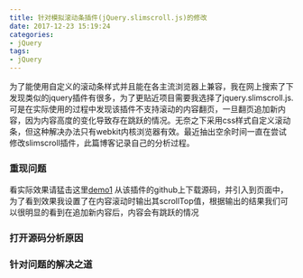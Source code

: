 ```yaml
---
title: 针对模拟滚动条插件(jQuery.slimscroll.js)的修改 
date: 2017-12-23 15:19:24
categories:
- jQuery
tags:
- jQuery
---
```


为了能使用自定义的滚动条样式并且能在各主流浏览器上兼容，我在网上搜索了下发现类似的jquery插件有很多，为了更贴近项目需要我选择了jquery.slimscroll.js. 可是在实际使用的过程中发现该插件不支持滚动的内容翻页，一旦翻页追加新内容，因为内容高度的变化导致存在跳跃的情况。无奈之下采用css样式自定义滚动条，但这种解决办法只有webkit内核浏览器有效。最近抽出空余时间一直在尝试修改slimscroll插件，此篇博客记录自己的分析过程。

<!-- more -->

### 重现问题
看实际效果请猛击这里[demo1]()
从该插件的github上下载源码，并引入到页面中，为了看到效果我设置了在内容滚动时输出其scrollTop值，根据输出的结果我们可以很明显的看到在追加新内容后，内容会有跳跃的情况

### 打开源码分析原因


### 针对问题的解决之道

